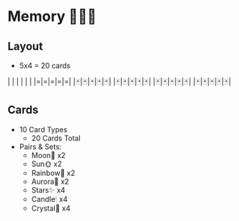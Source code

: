 # Memory 🐍🎴👭

## Layout

- 5x4 = 20 cards

| | | | | |
|=|=|=|=|=|
|🃏|🃏|🃏|🃏|🃏|
|🃏|🃏|🃏|🃏|🃏|
|🃏|🃏|🃏|🃏|🃏|
|🃏|🃏|🃏|🃏|🃏|

## Cards

- 10 Card Types
    - 20 Cards Total
- Pairs & Sets:
    - Moon🌙        x2
    - Sun🌞         x2
    - Rainbow🌈     x2
    - Aurora🌌      x2
    - Stars✨        x4
    - Candle🕯      x4
    - Crystal💎     x4
